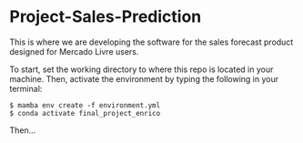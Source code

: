 # Project-Sales-Prediction

This is where we are developing the software for the sales forecast product designed for
Mercado Livre users.

To start, set the working directory to where this repo is located in your machine. Then,
activate the environment by typing the following in your terminal:

```console
$ mamba env create -f environment.yml
$ conda activate final_project_enrico
```

Then...
